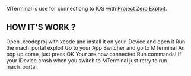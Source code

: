 MTerminal is use for connectiong to IOS with [Project Zero Exploit](https://bugs.chromium.org/p/project-zero/issues/detail?id=965#c2). 

## HOW IT'S WORK ? 

Open .xcodeproj with xcode and install it on your iDevice and open it
 Run the mach_portal exploit 
Go to your App Switcher and go to MTerminal 
 An pop up come, just press OK 
Your are now connected 
Run commands!
If your iDevice crash when you switch to MTerminal just retry to run mach_portal.